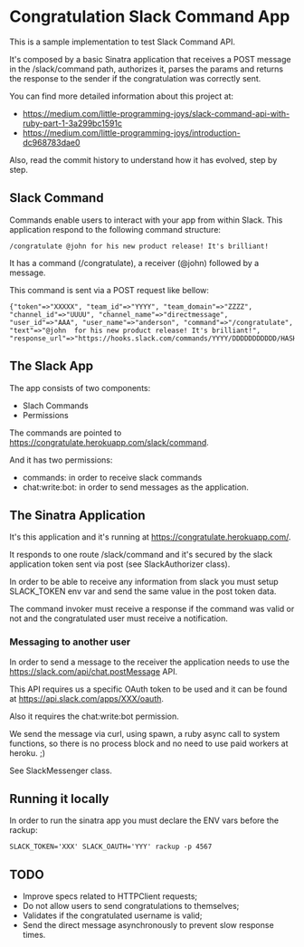 # Congratulation Slack Command App

This is a sample implementation to test Slack Command API.

It's composed by a basic Sinatra application that receives a POST message in the /slack/command path, authorizes it, parses the params and returns the response to the sender if the congratulation was correctly sent.

You can find more detailed information about this project at:
- https://medium.com/little-programming-joys/slack-command-api-with-ruby-part-1-3a299bc1591c
- https://medium.com/little-programming-joys/introduction-dc968783dae0

Also, read the commit history to understand how it has evolved, step by step.

## Slack Command

Commands enable users to interact with your app from within Slack. This application respond to the following command structure:

```
/congratulate @john for his new product release! It's brilliant!
```

It has a command (/congratulate), a receiver (@john) followed by a message.

This command is sent via a POST request like bellow:


```
{"token"=>"XXXXX", "team_id"=>"YYYY", "team_domain"=>"ZZZZ", "channel_id"=>"UUUU", "channel_name"=>"directmessage", "user_id"=>"AAA", "user_name"=>"anderson", "command"=>"/congratulate", "text"=>"@john  for his new product release! It's brilliant!", "response_url"=>"https://hooks.slack.com/commands/YYYY/DDDDDDDDDDD/HASH"}
```

## The Slack App

The app consists of two components:
 - Slach Commands
 - Permissions

The commands are pointed to https://congratulate.herokuapp.com/slack/command.

And it has two permissions:
 - commands: in order to receive slack commands
 - chat:write:bot: in order to send messages as the application.

## The Sinatra Application

It's this application and it's running at https://congratulate.herokuapp.com/.

It responds to one route /slack/command and it's secured by the slack application token sent via post (see SlackAuthorizer class).

In order to be able to receive any information from slack you must setup SLACK_TOKEN env var and send the same value in the post token data.

The command invoker must receive a response if the command was valid or not and the congratulated user must receive a notification.

### Messaging to another user

In order to send a message to the receiver the application needs to use the https://slack.com/api/chat.postMessage API.

This API requires us a specific OAuth token to be used and it can be found at https://api.slack.com/apps/XXX/oauth.

Also it requires the chat:write:bot permission.

We send the message via curl, using spawn, a ruby async call to system functions, so there is no process block and no need to use paid workers at heroku. ;)

See SlackMessenger class.

## Running it locally

In order to run the sinatra app you must declare the ENV vars before the rackup:

```
SLACK_TOKEN='XXX' SLACK_OAUTH='YYY' rackup -p 4567
```

## TODO

* Improve specs related to HTTPClient requests;
* Do not allow users to send congratulations to themselves;
* Validates if the congratulated username is valid;
* Send the direct message asynchronously to prevent slow response times.


